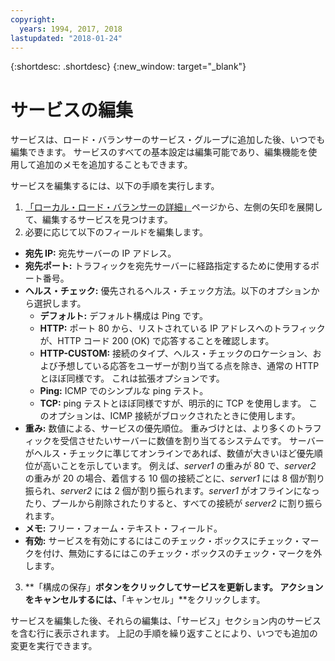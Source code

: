 ```yaml
---
copyright:
  years: 1994, 2017, 2018
lastupdated: "2018-01-24"
---
```


{:shortdesc: .shortdesc}
{:new_window: target="_blank"}

# サービスの編集 

サービスは、ロード・バランサーのサービス・グループに追加した後、いつでも編集できます。 サービスのすべての基本設定は編集可能であり、編集機能を使用して追加のメモを追加することもできます。 

サービスを編集するには、以下の手順を実行します。

1. [「ローカル・ロード・バランサーの詳細」](view-all-load-balancers.html)ページから、左側の矢印を展開して、編集するサービスを見つけます。
2. 必要に応じて以下のフィールドを編集します。
  - **宛先 IP:** 宛先サーバーの IP アドレス。
  - **宛先ポート:** トラフィックを宛先サーバーに経路指定するために使用するポート番号。
  - **ヘルス・チェック:** 優先されるヘルス・チェック方法。以下のオプションから選択します。
      - **デフォルト:** デフォルト構成は Ping です。
      - **HTTP:** ポート 80 から、リストされている IP アドレスへのトラフィックが、HTTP コード 200 (OK) で応答することを確認します。
      - **HTTP-CUSTOM:** 接続のタイプ、ヘルス・チェックのロケーション、および予想している応答をユーザーが割り当てる点を除き、通常の HTTP とほぼ同様です。 これは拡張オプションです。
      - **Ping:** ICMP でのシンプルな ping テスト。
      - **TCP:** ping テストとほぼ同様ですが、明示的に TCP を使用します。  このオプションは、ICMP 接続がブロックされたときに使用します。
  - **重み:** 数値による、サービスの優先順位。 重みづけとは、より多くのトラフィックを受信させたいサーバーに数値を割り当てるシステムです。 サーバーがヘルス・チェックに準じてオンラインであれば、数値が大きいほど優先順位が高いことを示しています。 例えば、_server1_ の重みが 80 で、_server2_ の重みが 20 の場合、着信する 10 個の接続ごとに、_server1_ には 8 個が割り振られ、_server2_ には 2 個が割り振られます。_server1_ がオフラインになったり、プールから削除されたりすると、すべての接続が _server2_ に割り振られます。
  - **メモ:**  フリー・フォーム・テキスト・フィールド。
  - **有効:** サービスを有効にするにはこのチェック・ボックスにチェック・マークを付け、無効にするにはこのチェック・ボックスのチェック・マークを外します。
3. **「構成の保存」**ボタンをクリックしてサービスを更新します。 アクションをキャンセルするには、**「キャンセル」**をクリックします。

サービスを編集した後、それらの編集は、「サービス」セクション内のサービスを含む行に表示されます。 上記の手順を繰り返すことにより、いつでも追加の変更を実行できます。

